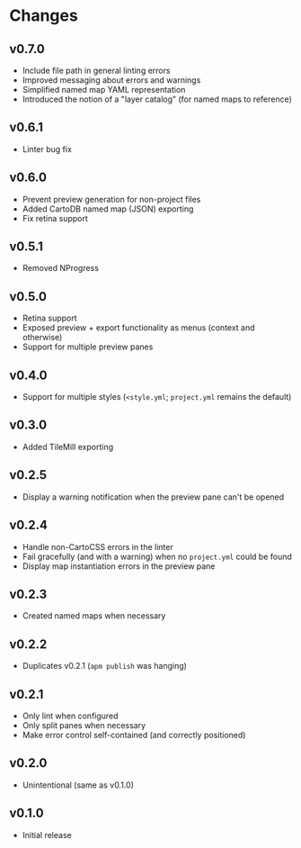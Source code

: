 # Changes

## v0.7.0

* Include file path in general linting errors
* Improved messaging about errors and warnings
* Simplified named map YAML representation
* Introduced the notion of a "layer catalog" (for named maps to reference)

## v0.6.1

* Linter bug fix

## v0.6.0

* Prevent preview generation for non-project files
* Added CartoDB named map (JSON) exporting
* Fix retina support

## v0.5.1

* Removed NProgress

## v0.5.0

* Retina support
* Exposed preview + export functionality as menus (context and otherwise)
* Support for multiple preview panes

## v0.4.0

* Support for multiple styles (`<style.yml`; `project.yml` remains the default)

## v0.3.0

* Added TileMill exporting

## v0.2.5

* Display a warning notification when the preview pane can't be opened

## v0.2.4

* Handle non-CartoCSS errors in the linter
* Fail gracefully (and with a warning) when no `project.yml` could be found
* Display map instantiation errors in the preview pane

## v0.2.3

* Created named maps when necessary

## v0.2.2

* Duplicates v0.2.1 (`apm publish` was hanging)

## v0.2.1

* Only lint when configured
* Only split panes when necessary
* Make error control self-contained (and correctly positioned)

## v0.2.0

* Unintentional (same as v0.1.0)

## v0.1.0

* Initial release
